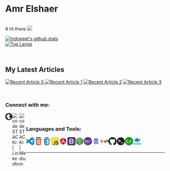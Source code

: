 # Amr Elshaer

<br/>
# Hi there <img src="https://media.giphy.com/media/hvRJCLFzcasrR4ia7z/giphy.gif" width="25px">

<!-- ❔❔❔❔ means username in below README.md -->
<!-- Also feel free to update second URL to any URL -->
[![Indrajeet's github stats](https://github-readme-stats.vercel.app/api?username=AmrElshaer&count_private=true&include_all_commits=true&theme=radical)](https://google.com)
<br/>
[![Top Langs](https://github-readme-stats.vercel.app/api/top-langs/?username=AmrElshaer&theme=radical)](https://github.com/anuraghazra/github-readme-stats)

<br/>

## My Latest Articles
<a target="_blank" href="https://github-readme-medium-recent-article.vercel.app/medium/@amrelsher07/0"><img src="https://github-readme-medium-recent-article.vercel.app/medium/@amrelsher07/0" alt="Recent Article 0">
<a target="_blank" href="https://github-readme-medium-recent-article.vercel.app/medium/@amrelsher07/1"><img src="https://github-readme-medium-recent-article.vercel.app/medium/@amrelsher07/1" alt="Recent Article 1"/></a>
<a target="_blank" href="https://github-readme-medium-recent-article.vercel.app/medium/@amrelsher07/2"><img src="https://github-readme-medium-recent-article.vercel.app/medium/@amrelsher07/2" alt="Recent Article 2"/></a>
<a target="_blank" href="https://github-readme-medium-recent-article.vercel.app/medium/@amrelsher07/3"><img src="https://github-readme-medium-recent-article.vercel.app/medium/@amrelsher07/3" alt="Recent Article 3"/></a>
  
 <br/>
  
### Connect with me:

[<img align="left" alt="codeSTACKr.com" width="22px" src="https://raw.githubusercontent.com/iconic/open-iconic/master/svg/globe.svg" />][website]
[<img align="left" alt="codeSTACKr | LinkedIn" width="22px" src="https://cdn.jsdelivr.net/npm/simple-icons@v3/icons/linkedin.svg" />][linkedin]
[<img align="left" alt="codeSTACKr | Medium" width="22px" src="https://cdn.jsdelivr.net/npm/simple-icons@v3/icons/medium.svg" />][medium]
<br />
### Languages and Tools:

<img align="left" alt="Visual Studio Code" width="26px" src="https://raw.githubusercontent.com/github/explore/80688e429a7d4ef2fca1e82350fe8e3517d3494d/topics/visual-studio-code/visual-studio-code.png" />
<img align="left" alt="HTML5" width="26px" src="https://raw.githubusercontent.com/github/explore/80688e429a7d4ef2fca1e82350fe8e3517d3494d/topics/html/html.png" />
<img align="left" alt="CSS3" width="26px" src="https://raw.githubusercontent.com/github/explore/80688e429a7d4ef2fca1e82350fe8e3517d3494d/topics/css/css.png" />
<img align="left" alt="JavaScript" width="26px" src="https://raw.githubusercontent.com/github/explore/80688e429a7d4ef2fca1e82350fe8e3517d3494d/topics/javascript/javascript.png" />
<img align="left" alt="React" width="26px" src="https://raw.githubusercontent.com/github/explore/80688e429a7d4ef2fca1e82350fe8e3517d3494d/topics/angular/angular.png" />
<img align="left" alt="Gatsby" width="26px" src="https://raw.githubusercontent.com/github/explore/e94815998e4e0713912fed477a1f346ec04c3da2/topics/bootstrap/bootstrap.png" />
<img align="left" alt="Node.js" width="26px" src="https://raw.githubusercontent.com/github/explore/80688e429a7d4ef2fca1e82350fe8e3517d3494d/topics/nodejs/nodejs.png" />
<img align="left" alt="Deno" width="26px" src="https://raw.githubusercontent.com/github/explore/361e2821e2dea67711cde99c9c40ed357061cf27/topics/dotnet/dotnet.png" />
<img align="left" alt="SQL" width="26px" src="https://raw.githubusercontent.com/github/explore/80688e429a7d4ef2fca1e82350fe8e3517d3494d/topics/sql/sql.png" />
<img align="left" alt="Git" width="26px" src="https://raw.githubusercontent.com/github/explore/80688e429a7d4ef2fca1e82350fe8e3517d3494d/topics/git/git.png" />
<img align="left" alt="GitHub" width="26px" src="https://raw.githubusercontent.com/github/explore/78df643247d429f6cc873026c0622819ad797942/topics/github/github.png" />
<img align="left" alt="Terminal" width="26px" src="https://raw.githubusercontent.com/github/explore/80688e429a7d4ef2fca1e82350fe8e3517d3494d/topics/terminal/terminal.png" />
<img align="left" alt="Csharp" width="26px" src="https://raw.githubusercontent.com/github/explore/80688e429a7d4ef2fca1e82350fe8e3517d3494d/topics/csharp/csharp.png" />
<img align="left" alt="Docker" width="26px" src="https://raw.githubusercontent.com/github/explore/80688e429a7d4ef2fca1e82350fe8e3517d3494d/topics/docker/docker.png" />

<br />
<br />

---

[website]: https://amrelshaer.github.io
[linkedin]: https://www.linkedin.com/in/amr-elsher-984903177
[medium]: https://amrelsher07.medium.com


